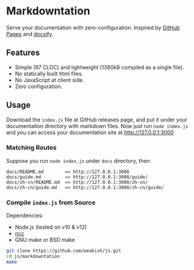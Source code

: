 # Markdowntation

Serve your documentation with zero-configuration.
Inspired by [GitHub Pages] and [docsify].

[GitHub Pages]: https://pages.github.com/
[docsify]: https://docsify.js.org/

## Features

- Simple (97 CLOC) and lightweight (1380kB compiled as a single file).
- No statically built html files.
- No JavaScript at client side.
- Zero configuration.

## Usage

Download the `index.js` file at GitHub releases page, and put it under your documentation directory with markdown files.
Now just run `node index.js` and you can access your documentation site at http://127.0.0.1:3000

### Matching Routes

Suppose you run `node index.js` under `docs` directory, then:

```
docs/README.md        => http://127.0.0.1:3000
docs/guide.md         => http://127.0.0.1:3000/guide/
docs/zh-cn/README.md  => http://127.0.0.1:3000/zh-cn/
docs/zh-cn/guide.md   => http://127.0.0.1:3000/zh-cn/guide/
```

### Compile `index.js` from Source

Dependencies:

- Node.js (tested on v10 & v12)
- [ncc](https://github.com/zeit/ncc/)
- GNU make or BSD make

```sh
git clone https://github.com/weakish/js.git
cd js/markdowntation
make
```